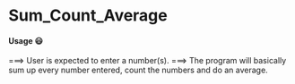 # Sum_Count_Average

#### Usage :smiley:

===> User is expected to enter a number(s).
===> The program will basically sum up every number entered, count the numbers and do an average.

